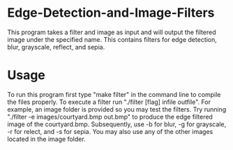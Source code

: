 # Edge-Detection-and-Image-Filters
This program takes a filter and image as input and will output the filtered image under the specified name. This contains filters for edge detection, blur, grayscale, reflect, and sepia.
# Usage
To run this program first type "make filter" in the command line to compile the files properly. To execute a filter run "./filter [flag] infile outfile". For example, an image folder is provided so you may test the filters. Try running "./filter -e images/courtyard.bmp out.bmp" to produce the edge filtered image of the courtyard.bmp. Subsequently, use -b for blur, -g for grayscale, -r for relect, and -s for sepia. You may also use any of the other images located in the image folder.
